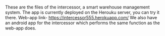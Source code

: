 These are the files of the intercessor, a smart warehouse management system. The app is currently deployed on the Herouku server, you can try it there.
Web-app link- https://intercessor555.herokuapp.com/
We also have an android app for the intercessor which performs the same function as the web-app does.
